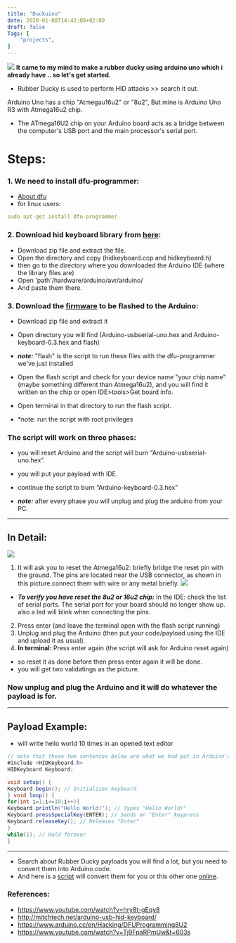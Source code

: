 ```yaml
---
title: "Duckuino"
date: 2020-01-08T14:42:08+02:00
draft: false
Tags: [
    "projects",
]
---
```

![](/images/duckuino/duck.jpeg)
**It came to my mind to make a rubber ducky using arduino uno which i already have .. so let's get started.**
* Rubber Ducky is used to perform HID attacks >> search it out.

Arduino Uno has a chip "Atmegau16u2" or "8u2", But mine is Arduino Uno R3 with Atmega16u2 chip.
* The ATmega16U2 chip on your Arduino board acts as a bridge between the computer's USB port and the main processor's serial port.
# Steps:
### 1. **We need to install dfu-programmer:**
* [About dfu](https://dfu-programmer.github.io/)
* for linux users:
```yml
sudo apt-get install dfu-programmer
```

### 2. **Download hid keyboard library from [here](https://github.com/SFE-Chris/UNO-HIDKeyboard-Library):**
* Download zip file and extract the file.
* Open the directory and copy (hidkeyboard.ccp and hidkeyboard.h) 
* then go to the directory where you downloaded the Arduino IDE (where the library files are) 
* Open 'path'/hardware/arduino/avr/arduino/ 
* And paste them there.

### 3. **Download the [firmware](https://github.com/unkwneuser/aurdino-uno-as-hid) to be flashed to the Arduino:**
* Download zip file and extract it
* Open directory you will find (Arduino-usbserial-uno.hex and Arduino-keyboard-0.3.hex and flash)
* ***note:*** "flash" is the script to run these files with the dfu-programmer we've just installed
* Open the flash script and check for your device name "your chip name" (maybe something different than Atmega16u2), and you will find it written on the chip or open IDE>tools>Get board info.
* Open terminal in that directory to run the flash script.

* *note: run the script with root privileges

### The script will work on three phases:

* you will reset Arduino and the script will burn “Arduino-usbserial-uno.hex”. 
* you will put your payload with IDE. 
* continue the script to burn “Arduino-keyboard-0.3.hex”

* ***note:*** after every phase you will unplug and plug the arduino from your PC.
---
## In Detail:
![](/images/duckuino/flash.png)
1. It will ask you to reset the Atmega16u2:
briefly bridge the reset pin with the ground. The pins are located near the USB connector, as shown in this picture.connect them with wire or any metal briefly.
![](/images/duckuino/pins.png)
* ***To verify you have reset the 8u2 or 16u2 chip:*** 
In the IDE: check the list of serial ports. The serial port for your board should no longer show up.
also a led will blink when connecting the pins.
2. Press enter (and leave the terminal open with the flash script running)
3. Unplug and plug the Arduino (then put your code/payload using the IDE and upload it as usual).
4. **In terminal:** Press enter again (the script will ask for Arduino reset again)
* so reset it as done before then press enter again it will be done.
* you will get two validatings as the picture.
### **Now** unplug and plug the Arduino and it will do whatever the payload is for.
---
## Payload Example:
* will write hello world 10 times in an opened text editor
```java
// note that these two sentences below are what we had put in Arduino's library for hid keyboard   
#include <HIDKeyboard.h>
HIDKeyboard Keyboard;

void setup() {
Keyboard.begin(); // Initializes keyboard
} void loop() {
for(int i=1;i<=10;i++){
Keyboard.println("Hello World!"); // Types "Hello World!"
Keyboard.pressSpecialKey(ENTER); // Sends an "Enter" keypress
Keyboard.releaseKey(); // Releases "Enter"
}
while(1); // Hold forever
}
```
---
* Search about Rubber Ducky payloads you will find a lot, but you need to convert them into Arduino code.
* And here is a [script](https://github.com/kimocoder/rtl8188eus) will convert them for you or this other one [online](https://dukweeno.github.io/Duckuino/).

### References:
* https://www.youtube.com/watch?v=hry8t-gEqy8
* http://mitchtech.net/arduino-usb-hid-keyboard/
* https://www.arduino.cc/en/Hacking/DFUProgramming8U2
* https://www.youtube.com/watch?v=Tj9FpaRPmUw&t=603s